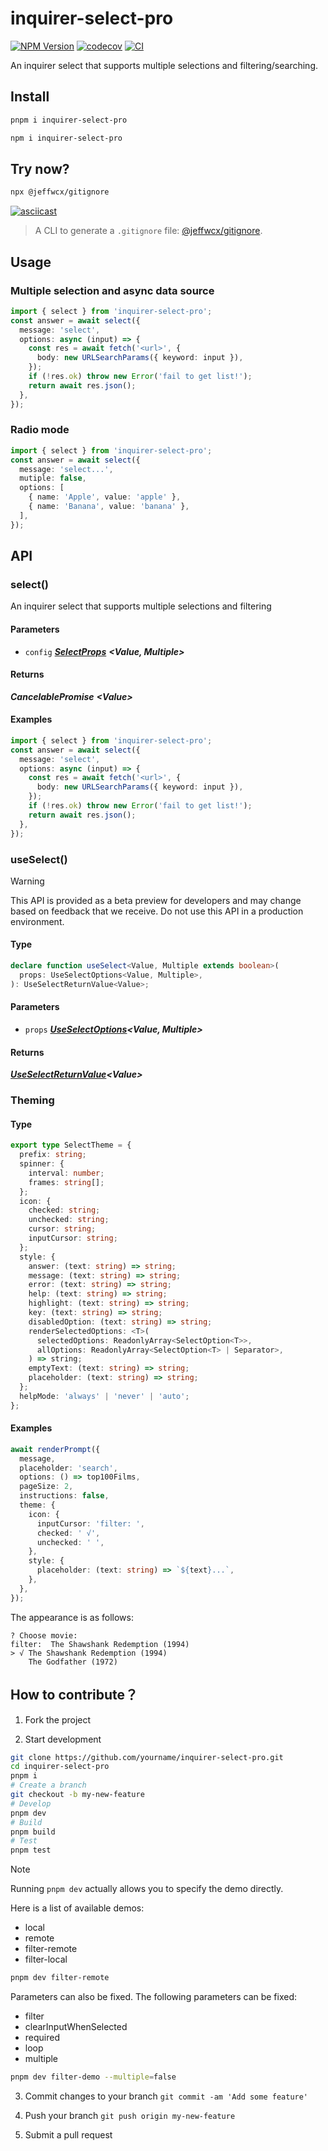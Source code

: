 # inquirer-select-pro

<a href="https://www.npmjs.com/package/inquirer-select-pro" target="_blank"><img alt="NPM Version" src="https://img.shields.io/npm/v/inquirer-select-pro"></a> <a href="https://codecov.io/gh/jeffwcx/inquirer-select-pro" target="_blank"><img alt="codecov" src="https://codecov.io/gh/jeffwcx/inquirer-select-pro/graph/badge.svg?token=tjROGqr2yx"></a> <a href="https://github.com/jeffwcx/inquirer-select-pro/actions?query=branch%3Amain" target="_blank"><img src="https://img.shields.io/github/actions/workflow/status/jeffwcx/inquirer-select-pro/.github/workflows/build.yml?branch=main" alt="CI" /></a>

An inquirer select that supports multiple selections and filtering/searching.

## Install

```bash
pnpm i inquirer-select-pro
```

```bash
npm i inquirer-select-pro
```

## Try now?

```bash
npx @jeffwcx/gitignore
```

[![asciicast](https://asciinema.org/a/658841.svg)](https://asciinema.org/a/658841)

> A CLI to generate a `.gitignore` file: [@jeffwcx/gitignore](https://github.com/jeffwcx/jeffwcx-config/blob/main/packages/gitignore).

## Usage

### Multiple selection and async data source

```ts
import { select } from 'inquirer-select-pro';
const answer = await select({
  message: 'select',
  options: async (input) => {
    const res = await fetch('<url>', {
      body: new URLSearchParams({ keyword: input }),
    });
    if (!res.ok) throw new Error('fail to get list!');
    return await res.json();
  },
});
```

### Radio mode

```ts
import { select } from 'inquirer-select-pro';
const answer = await select({
  message: 'select...',
  mutiple: false,
  options: [
    { name: 'Apple', value: 'apple' },
    { name: 'Banana', value: 'banana' },
  ],
});
```

## API

### select()

An inquirer select that supports multiple selections and filtering

#### Parameters

- `config` [**_SelectProps_**](./src/types.ts#L166) <!-- -->**_\<Value, Multiple>_**

#### Returns

**_CancelablePromise_** <!-- -->**_\<Value>_**

#### Examples

```ts
import { select } from 'inquirer-select-pro';
const answer = await select({
  message: 'select',
  options: async (input) => {
    const res = await fetch('<url>', {
      body: new URLSearchParams({ keyword: input }),
    });
    if (!res.ok) throw new Error('fail to get list!');
    return await res.json();
  },
});
```

### useSelect()

> [!WARNING]
> This API is provided as a beta preview for developers and may change based on feedback that we receive. Do not use this API in a production environment.

#### Type

```typescript
declare function useSelect<Value, Multiple extends boolean>(
  props: UseSelectOptions<Value, Multiple>,
): UseSelectReturnValue<Value>;
```

#### Parameters

- `props` [**_UseSelectOptions_**](./src/types.ts#L58)<!-- -->**_\<Value, Multiple>_**

#### Returns

[**_UseSelectReturnValue_**](./src/types.ts#L142)<!-- -->**_\<Value>_**

### Theming

#### Type

```ts
export type SelectTheme = {
  prefix: string;
  spinner: {
    interval: number;
    frames: string[];
  };
  icon: {
    checked: string;
    unchecked: string;
    cursor: string;
    inputCursor: string;
  };
  style: {
    answer: (text: string) => string;
    message: (text: string) => string;
    error: (text: string) => string;
    help: (text: string) => string;
    highlight: (text: string) => string;
    key: (text: string) => string;
    disabledOption: (text: string) => string;
    renderSelectedOptions: <T>(
      selectedOptions: ReadonlyArray<SelectOption<T>>,
      allOptions: ReadonlyArray<SelectOption<T> | Separator>,
    ) => string;
    emptyText: (text: string) => string;
    placeholder: (text: string) => string;
  };
  helpMode: 'always' | 'never' | 'auto';
};
```

#### Examples

```ts
await renderPrompt({
  message,
  placeholder: 'search',
  options: () => top100Films,
  pageSize: 2,
  instructions: false,
  theme: {
    icon: {
      inputCursor: 'filter: ',
      checked: ' √',
      unchecked: ' ',
    },
    style: {
      placeholder: (text: string) => `${text}...`,
    },
  },
});
```

The appearance is as follows:

```
? Choose movie:
filter:  The Shawshank Redemption (1994)
> √ The Shawshank Redemption (1994)
    The Godfather (1972)

```

## How to contribute？

1. Fork the project

2. Start development

```bash
git clone https://github.com/yourname/inquirer-select-pro.git
cd inquirer-select-pro
pnpm i
# Create a branch
git checkout -b my-new-feature
# Develop
pnpm dev
# Build
pnpm build
# Test
pnpm test
```

> [!NOTE]
> Running `pnpm dev` actually allows you to specify the demo directly.

Here is a list of available demos:
- local
- remote
- filter-remote
- filter-local

```bash
pnpm dev filter-remote
```

Parameters can also be fixed. The following parameters can be fixed:

- filter
- clearInputWhenSelected
- required
- loop
- multiple

```bash
pnpm dev filter-demo --multiple=false
```

3. Commit changes to your branch `git commit -am 'Add some feature'`

4. Push your branch `git push origin my-new-feature`

5. Submit a pull request
